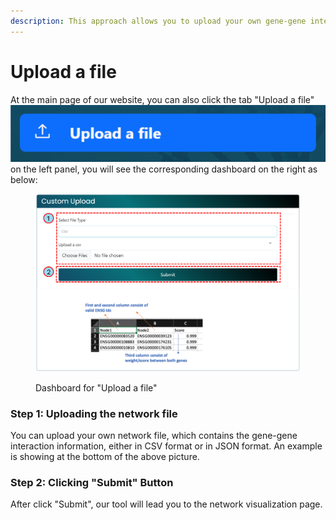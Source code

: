 ```yaml
---
description: This approach allows you to upload your own gene-gene interactions
---
```


# Upload a file

At the main page of our website, you can also click the tab "Upload a file" <img src="../.gitbook/assets/image (20).png" alt="" data-size="line"> on the left panel, you will see the corresponding dashboard on the right as below:

<figure><img src="../.gitbook/assets/1727412522121.png" alt=""><figcaption><p>Dashboard for "Upload a file"</p></figcaption></figure>

### Step 1: Uploading the network file

You can upload your own network file, which contains the gene-gene interaction information, either in CSV format or in JSON format. An example is showing at the bottom of the above picture.

### Step 2: Clicking "Submit" Button

After click "Submit", our tool will lead you to the network visualization page.
